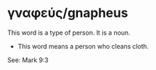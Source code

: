 # γναφεύς/gnapheus
This word is a type of person. It is a noun.

* This word means a person who cleans cloth.

See: Mark 9:3
